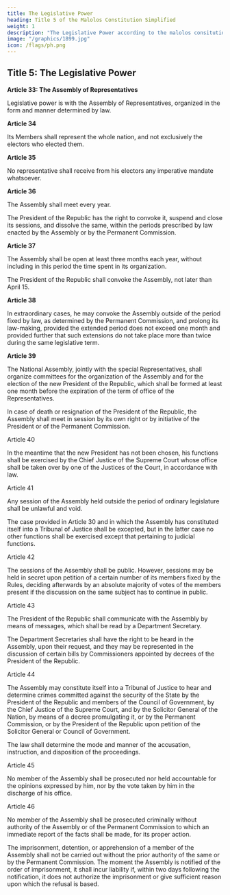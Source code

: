 ```yaml
---
title: The Legislative Power
heading: Title 5 of the Malolos Constitution Simplified
weight: 1
description: "The Legislative Power according to the malolos consitution"
image: "/graphics/1899.jpg"
icon: /flags/ph.png
---
```



## Title 5: The Legislative Power


**Article 33: The Assembly of Representatives**

Legislative power is with the Assembly of Representatives, organized in the form and manner determined by law.


**Article 34**

Its Members shall represent the whole nation, and not exclusively the electors who elected them.


**Article 35**

No representative shall receive from his electors any imperative mandate whatsoever.


**Article 36**

The Assembly shall meet every year. 

The President of the Republic has the right to convoke it, suspend and close its sessions, and dissolve the same, within the periods prescribed by law enacted by the Assembly or by the Permanent Commission.


**Article 37**

The Assembly shall be open at least three months each year, without including in this period the time spent in its organization.

The President of the Republic shall convoke the Assembly, not later than April 15.


**Article 38**

In extraordinary cases, he may convoke the Assembly outside of the period fixed by law, as determined by the Permanent Commission, and prolong its law-making, provided the extended period does not exceed one month and provided further that such extensions do not take place more than twice during the same legislative term.


**Article 39**

The National Assembly, jointly with the special Representatives, shall organize committees for the organization of the Assembly and for the election of the new President of the Republic, which shall be formed at least one month before the expiration of the term of office of the Representatives.

In case of death or resignation of the President of the Republic, the Assembly shall meet in session by its own right or by initiative of the President or of the Permanent Commission.

Article 40

In the meantime that the new President has not been chosen, his functions shall be exercised by the Chief Justice of the Supreme Court whose office shall be taken over by one of the Justices of the Court, in accordance with law.

Article 41

Any session of the Assembly held outside the period of ordinary legislature shall be unlawful and void. 

The case provided in Article 30 and in which the Assembly has constituted itself into a Tribunal of Justice shall be excepted, but in the latter case no other functions shall be exercised except that pertaining to judicial functions.

Article 42

The sessions of the Assembly shall be public. However, sessions may be held in secret upon petition of a certain number of its members fixed by the Rules, deciding afterwards by an absolute majority of votes of the members present if the discussion on the same subject has to continue in public.

Article 43

The President of the Republic shall communicate with the Assembly by means of messages, which shall be read by a Department Secretary.

The Department Secretaries shall have the right to be heard in the Assembly, upon their request, and they may be represented in the discussion of certain bills by Commissioners appointed by decrees of the President of the Republic.

Article 44

The Assembly may constitute itself into a Tribunal of Justice to hear and determine crimes committed against the security of the State by the President of the Republic and members of the Council of Government, by the Chief Justice of the Supreme Court, and by the Solicitor General of the Nation, by means of a decree promulgating it, or by the Permanent Commission, or by the President of the Republic upon petition of the Solicitor General or Council of Government.

The law shall determine the mode and manner of the accusation, instruction, and disposition of the proceedings.

Article 45

No member of the Assembly shall be prosecuted nor held accountable for the opinions expressed by him, nor by the vote taken by him in the discharge of his office.

Article 46

No member of the Assembly shall be prosecuted criminally without authority of the Assembly or of the Permanent Commission to which an immediate report of the facts shall be made, for its proper action.

The imprisonment, detention, or apprehension of a member of the Assembly shall not be carried out without the prior authority of the same or by the Permanent Commission. The moment the Assembly is notified of the order of imprisonment, it shall incur liability if, within two days following the notification, it does not authorize the imprisonment or give sufficient reason upon which the refusal is based.

